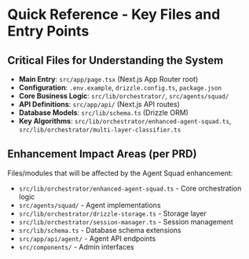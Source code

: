 # Quick Reference - Key Files and Entry Points

## Critical Files for Understanding the System

- **Main Entry**: `src/app/page.tsx` (Next.js App Router root)
- **Configuration**: `.env.example`, `drizzle.config.ts`, `package.json`
- **Core Business Logic**: `src/lib/orchestrator/`, `src/agents/squad/`
- **API Definitions**: `src/app/api/` (Next.js API routes)
- **Database Models**: `src/lib/schema.ts` (Drizzle ORM)
- **Key Algorithms**: `src/lib/orchestrator/enhanced-agent-squad.ts`, `src/lib/orchestrator/multi-layer-classifier.ts`

## Enhancement Impact Areas (per PRD)

Files/modules that will be affected by the Agent Squad enhancement:
- `src/lib/orchestrator/enhanced-agent-squad.ts` - Core orchestration logic
- `src/agents/squad/` - Agent implementations  
- `src/lib/orchestrator/drizzle-storage.ts` - Storage layer
- `src/lib/orchestrator/session-manager.ts` - Session management
- `src/lib/schema.ts` - Database schema extensions
- `src/app/api/agent/` - Agent API endpoints
- `src/components/` - Admin interfaces
